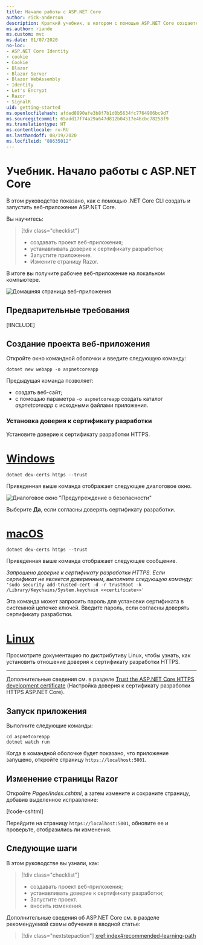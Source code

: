 ```yaml
---
title: Начало работы с ASP.NET Core
author: rick-anderson
description: Краткий учебник, в котором с помощью ASP.NET Core создается и запускается простое приложение Hello World.
ms.author: riande
ms.custom: mvc
ms.date: 01/07/2020
no-loc:
- ASP.NET Core Identity
- cookie
- Cookie
- Blazor
- Blazor Server
- Blazor WebAssembly
- Identity
- Let's Encrypt
- Razor
- SignalR
uid: getting-started
ms.openlocfilehash: afded8890afe3b8f7b1d0b5634fc7764906bc9d7
ms.sourcegitcommit: 65add17f74a29a647d812b04517e46cbc78258f9
ms.translationtype: HT
ms.contentlocale: ru-RU
ms.lasthandoff: 08/19/2020
ms.locfileid: "88635012"
---
```

# <a name="tutorial-get-started-with-aspnet-core"></a>Учебник. Начало работы с ASP.NET Core

В этом руководстве показано, как с помощью .NET Core CLI создать и запустить веб-приложение ASP.NET Core.

Вы научитесь:

> [!div class="checklist"]
> * создавать проект веб-приложения;
> * устанавливать доверие к сертификату разработки;
> * Запустите приложение.
> * Измените страницу Razor.

В итоге вы получите рабочее веб-приложение на локальном компьютере.

![Домашняя страница веб-приложения](_static/home-page.png)

## <a name="prerequisites"></a>Предварительные требования

[!INCLUDE[](~/includes/3.1-SDK.md)]

## <a name="create-a-web-app-project"></a>Создание проекта веб-приложения

Откройте окно командной оболочки и введите следующую команду:

```dotnetcli
dotnet new webapp -o aspnetcoreapp
```

Предыдущая команда позволяет:

* создать веб-сайт;  
* с помощью параметра `-o aspnetcoreapp` создать каталог *aspnetcoreapp* с исходными файлами приложения.

### <a name="trust-the-development-certificate"></a>Установка доверия к сертификату разработки

Установите доверие к сертификату разработки HTTPS.

# <a name="windows"></a>[Windows](#tab/windows)

```dotnetcli
dotnet dev-certs https --trust
```

Приведенная выше команда отображает следующее диалоговое окно.

![Диалоговое окно "Предупреждение о безопасности"](~/getting-started/_static/cert.png)

Выберите **Да**, если согласны доверять сертификату разработки.

# <a name="macos"></a>[macOS](#tab/macos)

```dotnetcli
dotnet dev-certs https --trust
```

Приведенная выше команда отображает следующее сообщение.

*Запрошено доверие к сертификату разработки HTTPS. Если сертификат не является доверенным, выполните следующую команду:* `'sudo security add-trusted-cert -d -r trustRoot -k /Library/Keychains/System.keychain <<certificate>>'`

Эта команда может запросить пароль для установки сертификата в системной цепочке ключей. Введите пароль, если согласны доверять сертификату разработки.

# <a name="linux"></a>[Linux](#tab/linux)

Просмотрите документацию по дистрибутиву Linux, чтобы узнать, как установить отношение доверия к сертификату разработки HTTPS.

---

Дополнительные сведения см. в разделе [Trust the ASP.NET Core HTTPS development certificate](xref:security/enforcing-ssl#trust-the-aspnet-core-https-development-certificate-on-windows-and-macos) (Настройка доверия к сертификату разработки HTTPS ASP.NET Core).

## <a name="run-the-app"></a>Запуск приложения

Выполните следующие команды:

```dotnetcli
cd aspnetcoreapp
dotnet watch run
```

Когда в командной оболочке будет показано, что приложение запущено, откройте страницу `https://localhost:5001`.

## <a name="edit-a-no-locrazor-page"></a>Изменение страницы Razor

Откройте *Pages/Index.cshtml*, а затем измените и сохраните страницу, добавив выделенное исправление:

[!code-cshtml[](sample/index.cshtml?highlight=9)]

Перейдите на страницу `https://localhost:5001`, обновите ее и проверьте, отобразились ли изменения.

## <a name="next-steps"></a>Следующие шаги

В этом руководстве вы узнали, как:

> [!div class="checklist"]
> * создавать проект веб-приложения;
> * устанавливать доверие к сертификату разработки;
> * Запустите проект.
> * вносить изменения.

Дополнительные сведения об ASP.NET Core см. в разделе рекомендуемой схемы обучения в вводной статье:

> [!div class="nextstepaction"]
> <xref:index#recommended-learning-path>
